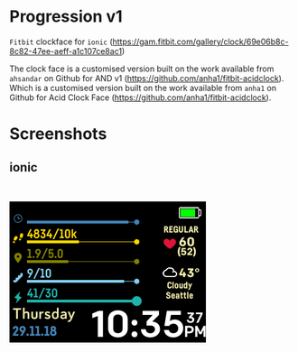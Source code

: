 # Progression v1

`Fitbit` clockface for `ionic`
(https://gam.fitbit.com/gallery/clock/69e06b8c-8c82-47ee-aeff-a1c107ce8ac1)

The clock face is a customised version built on the work available from `ahsandar` on Github for AND v1 (https://github.com/anha1/fitbit-acidclock).  Which is a customised version built on the work available from `anha1` on Github for Acid Clock Face (https://github.com/anha1/fitbit-acidclock).

# Screenshots

## ionic
<br/>

![ionic](screenshot/ionic/ionic_1.png)<br/>
